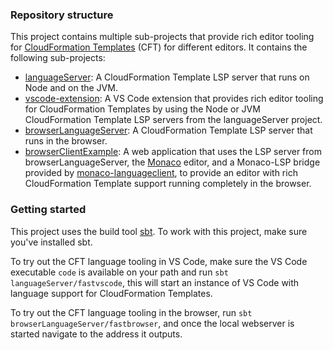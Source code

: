 ### Repository structure

This project contains multiple sub-projects that provide rich editor tooling for [CloudFormation Templates](https://aws.amazon.com/cloudformation/resources/templates/) (CFT) for different editors. It contains the following sub-projects:
- [languageServer](languageServer): A CloudFormation Template LSP server that runs on Node and on the JVM.
- [vscode-extension](vscode-extension): A VS Code extension that provides rich editor tooling for CloudFormation Templates by using the Node or JVM CloudFormation Template LSP servers from the languageServer project.
- [browserLanguageServer](browserLanguageServer): A CloudFormation Template LSP server that runs in the browser.
- [browserClientExample](browserClientExample): A web application that uses the LSP server from browserLanguageServer, the [Monaco](https://github.com/microsoft/monaco-editor) editor, and a Monaco-LSP bridge provided by [monaco-languageclient](https://github.com/TypeFox/monaco-languageclient), to provide an editor with rich CloudFormation Template support running completely in the browser.

### Getting started
This project uses the build tool [sbt](https://www.scala-sbt.org). To work with this project, make sure you've installed sbt.

To try out the CFT language tooling in VS Code, make sure the VS Code executable `code` is available on your path and run `sbt languageServer/fastvscode`, this will start an instance of VS Code with language support for CloudFormation Templates.

To try out the CFT language tooling in the browser,  run `sbt browserLanguageServer/fastbrowser`, and once the local webserver is started navigate to the address it outputs.

